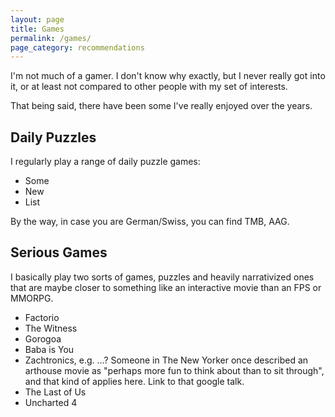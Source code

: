 ```yaml
---
layout: page
title: Games
permalink: /games/
page_category: recommendations
---
```


I'm not much of a gamer. 
I don't know why exactly, but I never really got into it,
or at least not compared to other people with my set of interests.

That being said, there have been some I've really enjoyed over the years.

## Daily Puzzles

I regularly play a range of daily puzzle games:

* Some
* New
* List

By the way, in case you are German/Swiss, you can find TMB, AAG.

## Serious Games

I basically play two sorts of games, puzzles and heavily narrativized ones that are maybe closer to something like an interactive movie than an FPS or MMORPG.

* Factorio
* The Witness
* Gorogoa
* Baba is You
* Zachtronics, e.g. ...? Someone in The New Yorker once described an arthouse movie as "perhaps more fun to think about than to sit through", and that kind of applies here. Link to that google talk.
* The Last of Us
* Uncharted 4